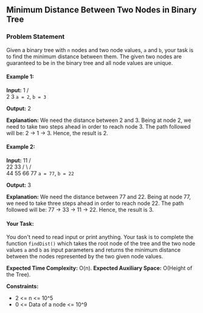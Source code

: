 ## Minimum Distance Between Two Nodes in Binary Tree

### Problem Statement

Given a binary tree with `n` nodes and two node values, `a` and `b`, your task is to find the minimum distance between them. The given two nodes are guaranteed to be in the binary tree and all node values are unique.

#### Example 1:

**Input:**
    1
  /   \
 2     3
`a = 2`, `b = 3`

**Output:** 
2


**Explanation:** 
We need the distance between 2 and 3. Being at node 2, we need to take two steps ahead in order to reach node 3. The path followed will be: 2 -> 1 -> 3. Hence, the result is 2. 

#### Example 2:

**Input:**
    11
  /    \
 22    33
/  \  /  \
44 55 66 77
`a = 77`, `b = 22`

**Output:** 
3



**Explanation:** 
We need the distance between 77 and 22. Being at node 77, we need to take three steps ahead in order to reach node 22. The path followed will be: 77 -> 33 -> 11 -> 22. Hence, the result is 3.

#### Your Task:

You don't need to read input or print anything. Your task is to complete the function `findDist()` which takes the root node of the tree and the two node values `a` and `b` as input parameters and returns the minimum distance between the nodes represented by the two given node values.

**Expected Time Complexity:** O(n).
**Expected Auxiliary Space:** O(Height of the Tree).

**Constraints:**
- 2 <= n <= 10^5
- 0 <= Data of a node <= 10^9
